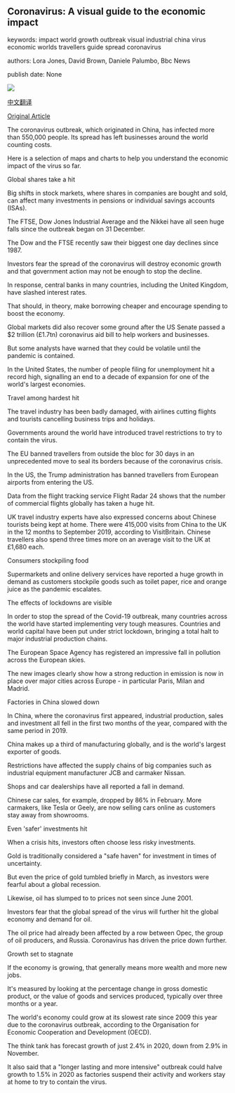 ## Coronavirus: A visual guide to the economic impact

keywords: impact world growth outbreak visual industrial china virus economic worlds travellers guide spread coronavirus

authors: Lora Jones, David Brown, Daniele Palumbo, Bbc News

publish date: None

![](https://ichef.bbci.co.uk/news/1024/branded_news/23AF/production/_111453190_image.png)

[中文翻译](Coronavirus%3A%20A%20visual%20guide%20to%20the%20economic%20impact_zh.md)

[Original Article](https://www.bbc.com/news/business-51706225)

The coronavirus outbreak, which originated in China, has infected more than 550,000 people. Its spread has left businesses around the world counting costs.

Here is a selection of maps and charts to help you understand the economic impact of the virus so far.

Global shares take a hit

Big shifts in stock markets, where shares in companies are bought and sold, can affect many investments in pensions or individual savings accounts (ISAs).

The FTSE, Dow Jones Industrial Average and the Nikkei have all seen huge falls since the outbreak began on 31 December.

The Dow and the FTSE recently saw their biggest one day declines since 1987.

Investors fear the spread of the coronavirus will destroy economic growth and that government action may not be enough to stop the decline.

In response, central banks in many countries, including the United Kingdom, have slashed interest rates.

That should, in theory, make borrowing cheaper and encourage spending to boost the economy.

Global markets did also recover some ground after the US Senate passed a $2 trillion (£1.7tn) coronavirus aid bill to help workers and businesses.

But some analysts have warned that they could be volatile until the pandemic is contained.

In the United States, the number of people filing for unemployment hit a record high, signalling an end to a decade of expansion for one of the world's largest economies.

Travel among hardest hit

The travel industry has been badly damaged, with airlines cutting flights and tourists cancelling business trips and holidays.

Governments around the world have introduced travel restrictions to try to contain the virus.

The EU banned travellers from outside the bloc for 30 days in an unprecedented move to seal its borders because of the coronavirus crisis.

In the US, the Trump administration has banned travellers from European airports from entering the US.

Data from the flight tracking service Flight Radar 24 shows that the number of commercial flights globally has taken a huge hit.

UK travel industry experts have also expressed concerns about Chinese tourists being kept at home. There were 415,000 visits from China to the UK in the 12 months to September 2019, according to VisitBritain. Chinese travellers also spend three times more on an average visit to the UK at £1,680 each.

Consumers stockpiling food

Supermarkets and online delivery services have reported a huge growth in demand as customers stockpile goods such as toilet paper, rice and orange juice as the pandemic escalates.

The effects of lockdowns are visible

In order to stop the spread of the Covid-19 outbreak, many countries across the world have started implementing very tough measures. Countries and world capital have been put under strict lockdown, bringing a total halt to major industrial production chains.

The European Space Agency has registered an impressive fall in pollution across the European skies.

The new images clearly show how a strong reduction in emission is now in place over major cities across Europe - in particular Paris, Milan and Madrid.

Factories in China slowed down

In China, where the coronavirus first appeared, industrial production, sales and investment all fell in the first two months of the year, compared with the same period in 2019.

China makes up a third of manufacturing globally, and is the world's largest exporter of goods.

Restrictions have affected the supply chains of big companies such as industrial equipment manufacturer JCB and carmaker Nissan.

Shops and car dealerships have all reported a fall in demand.

Chinese car sales, for example, dropped by 86% in February. More carmakers, like Tesla or Geely, are now selling cars online as customers stay away from showrooms.

Even 'safer' investments hit

When a crisis hits, investors often choose less risky investments.

Gold is traditionally considered a "safe haven" for investment in times of uncertainty.

But even the price of gold tumbled briefly in March, as investors were fearful about a global recession.

Likewise, oil has slumped to to prices not seen since June 2001.

Investors fear that the global spread of the virus will further hit the global economy and demand for oil.

The oil price had already been affected by a row between Opec, the group of oil producers, and Russia. Coronavirus has driven the price down further.

Growth set to stagnate

If the economy is growing, that generally means more wealth and more new jobs.

It's measured by looking at the percentage change in gross domestic product, or the value of goods and services produced, typically over three months or a year.

The world's economy could grow at its slowest rate since 2009 this year due to the coronavirus outbreak, according to the Organisation for Economic Cooperation and Development (OECD).

The think tank has forecast growth of just 2.4% in 2020, down from 2.9% in November.

It also said that a "longer lasting and more intensive" outbreak could halve growth to 1.5% in 2020 as factories suspend their activity and workers stay at home to try to contain the virus.